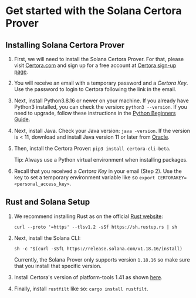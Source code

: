 # Get started with the Solana Certora Prover


## Installing Solana Certora Prover

1. First, we will need to install the Solana Certora Prover.
   For that, please visit [Certora.com](https://www.certora.com/) and sign up for a
   free account at [Certora sign-up page](https://www.certora.com/signup).

2. You will receive an email with a temporary password and a *Certora Key*.
   Use the password to login to Certora following the link in the email.

3. Next, install Python3.8.16 or newer on your machine.
   If you already have Python3 installed, you can check the version: `python3 --version`.
   If you need to upgrade, follow these instructions in the
   [Python Beginners Guide](https://wiki.python.org/moin/BeginnersGuide/Download).

4. Next, install Java. Check your Java version: `java -version`.
   If the version is < 11, download and install Java version 11 or later from
   [Oracle](https://www.oracle.com/java/technologies/downloads/).

5. Then, install the Certora Prover: `pip3 install certora-cli-beta`.

   Tip: Always use a Python virtual environment when installing packages.

6. Recall that you received a *Certora Key* in your email (Step 2).
   Use the key to set a temporary environment variable like so
   `export CERTORAKEY=<personal_access_key>`.


## Rust and Solana Setup

1. We recommend installing Rust as on the
   official [Rust website](https://www.rust-lang.org/tools/install): 

   `curl --proto '=https' --tlsv1.2 -sSf https://sh.rustup.rs | sh`

2. Next, install the Solana CLI:

   `sh -c "$(curl -sSfL https://release.solana.com/v1.18.16/install)`

	Currently, the Solana Prover only supports version `1.18.16` so make sure that you install that specific version.

3. Install Certora's version of platform-tools 1.41 as shown [here](https://github.com/Certora/certora-solana-platform-tools?tab=readme-ov-file#installation-of-executables).

4. Finally, install `rustfilt` like so: `cargo install rustfilt`.



